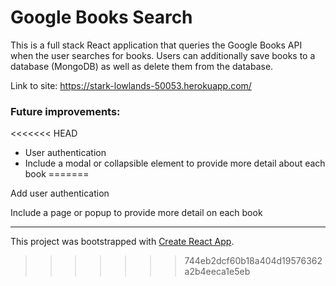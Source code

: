 # Google Books Search

This is a full stack React application that queries the Google Books API when the user searches for books. Users can additionally save books to a database (MongoDB) as well as delete them from the database.

Link to site: https://stark-lowlands-50053.herokuapp.com/

### Future improvements:
<<<<<<< HEAD
- User authentication
- Include a modal or collapsible element to provide more detail about each book
=======

Add user authentication

Include a page or popup to provide more detail on each book

---------------------

This project was bootstrapped with [Create React App](https://github.com/facebook/create-react-app).
>>>>>>> 744eb2dcf60b18a404d19576362a2b4eeca1e5eb
